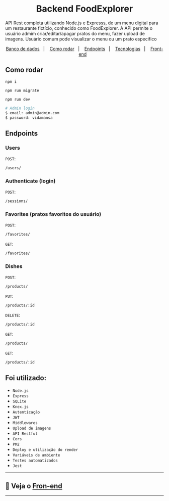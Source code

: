 <h1 align="center">Backend FoodExplorer</h1>

<p >
API Rest completa utilizando Node.js e Expresss, de um menu digital para um restaurante fictício, conhecido como FoodExplorer. A API permite o usuário admim criar/editar/apagar pratos do menu, fazer upload de imagens. Usuário comum pode visualizar o menu ou um prato especifico
</p> 

<p align="center">
  <a href="#estrutura-do-banco-de-dados">Banco de dados</a>&nbsp;&nbsp;&nbsp;|&nbsp;&nbsp;&nbsp;
  <a href="#como-rodar">Como rodar</a>&nbsp;&nbsp;&nbsp;|&nbsp;&nbsp;&nbsp;
  <a href="#endpoints">Endpoints</a>&nbsp;&nbsp;&nbsp;|&nbsp;&nbsp;&nbsp;
  <a href="#foi-utilizado">Tecnologias</a>&nbsp;&nbsp;&nbsp;|&nbsp;&nbsp;&nbsp;
  <a href="https://github.com/eduardonobrega/food-explorer-frontend">Front-end</a>&nbsp;&nbsp;&nbsp;
</p>


## Como rodar

```
npm i
```

```
npm run migrate
```

```
npm run dev
```

```bash
# Admin login
$ email: admin@admin.com
$ password: vidamansa
```

## Endpoints

### Users

`POST`: 
```bash 
/users/
```

### Authenticate (login)

`POST`: 
```bash 
/sessions/
```

### Favorites (pratos favoritos do usuário)

`POST`: 
```bash 
/favorites/
```

`GET`: 
```bash 
/favorites/
```


### Dishes

`POST`: 
```bash 
/products/
```

`PUT`: 
```bash 
/products/:id
```

`DELETE`: 
```bash 
/products/:id
```

`GET`: 
```bash 
/products/
```

`GET`: 
```bash 
/products/:id
```


## Foi utilizado:
- `Node.js`
- `Express`
- `SQLite`
- `Knex.js`
- `Autenticação`
- `JWT`
- `Middlewares`
- `Upload de imagens`
- `API Restful`
- `Cors`
- `PM2`
- `Deploy e utilização do render`
- `Variáveis de ambiente`
- `Testes automatizados`
- `Jest`

---
## 🎨 Veja o [Fron-end](https://github.com/Mauriciosouza8989/Mauriciosouza8989-food-explorer-tree-main-front-food-explorer) 
---